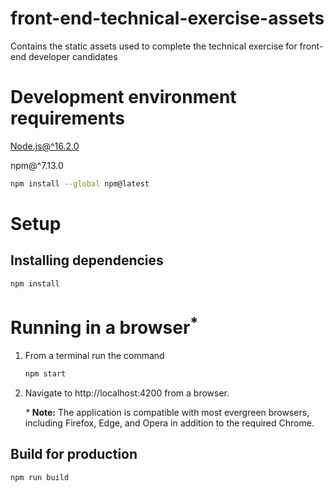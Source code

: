 # front-end-technical-exercise-assets
Contains the static assets used to complete the technical exercise for front-end developer candidates


# Development environment requirements

[Node.js@^16.2.0](https://nodejs.org/en/download/current)

npm@^7.13.0

```bash
npm install --global npm@latest
```

# Setup

## Installing dependencies

```bash
npm install
```

# Running in a browser<sup>*</sup>

1. From a terminal run the command
    ```bash
    npm start
    ```
2. Navigate to http://localhost:4200 from a browser.

      <em>*</em> **Note:** The application is compatible with most evergreen browsers, including Firefox, Edge, and Opera in addition to the required Chrome.
## Build for production

```bash
npm run build
```

